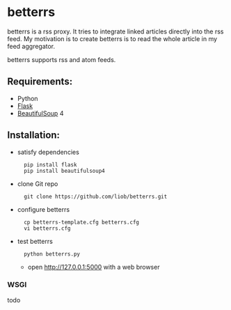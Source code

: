 betterrs
========
betterrs is a rss proxy. It tries to integrate linked articles
directly into the rss feed. My motivation is to create betterrs is to 
read the whole article in my feed aggregator.

betterrs supports rss and atom feeds.


Requirements:
-------------
* Python
* [Flask]
* [BeautifulSoup] 4


Installation:
-------------
* satisfy dependencies

        pip install flask
        pip install beautifulsoup4

* clone Git repo

        git clone https://github.com/liob/betterrs.git

* configure betterrs

        cp betterrs-template.cfg betterrs.cfg
        vi betterrs.cfg

* test betterrs

        python betterrs.py

    - open http://127.0.0.1:5000 with a web browser


### WSGI
todo


[Flask]: http://flask.pocoo.org/
[BeautifulSoup]: http://www.crummy.com/software/BeautifulSoup/
